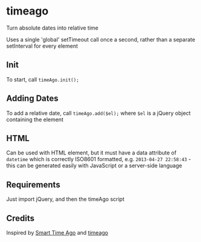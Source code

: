 timeago
=======

Turn absolute dates into relative time

Uses a single 'global' setTimeout call once a second, rather than a separate setInterval for every element

Init
----
To start, call ```timeAgo.init();```


Adding Dates
---
To add a relative date, call ```timeAgo.add($el);``` where ```$el``` is a jQuery object containing the element


HTML
---
Can be used with HTML element, but it must have a data attribute of ```datetime``` which is correctly ISO8601 formatted, e.g. ```2013-04-27 22:58:43``` - this can be generated easily with JavaScript or a server-side language


Requirements
---
Just import jQuery, and then the timeAgo script


Credits
---
Inspired by [Smart Time Ago](http://pragmaticly.github.io/smart-time-ago/) and [timeago](http://timeago.yarp.com)
